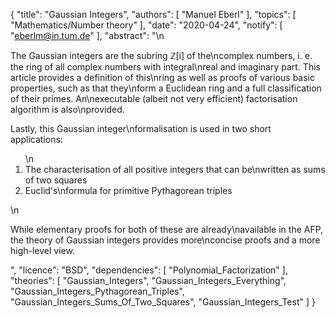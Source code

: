{
    "title": "Gaussian Integers",
    "authors": [
        "Manuel Eberl"
    ],
    "topics": [
        "Mathematics/Number theory"
    ],
    "date": "2020-04-24",
    "notify": [
        "eberlm@in.tum.de"
    ],
    "abstract": "\n<p>The Gaussian integers are the subring &#8484;[i] of the\ncomplex numbers, i. e. the ring of all complex numbers with integral\nreal and imaginary part. This article provides a definition of this\nring as well as proofs of various basic properties, such as that they\nform a Euclidean ring and a full classification of their primes. An\nexecutable (albeit not very efficient) factorisation algorithm is also\nprovided.</p> <p>Lastly, this Gaussian integer\nformalisation is used in two short applications:</p> <ol>\n<li> The characterisation of all positive integers that can be\nwritten as sums of two squares</li> <li> Euclid's\nformula for primitive Pythagorean triples</li> </ol>\n<p>While elementary proofs for both of these are already\navailable in the AFP, the theory of Gaussian integers provides more\nconcise proofs and a more high-level view.</p>",
    "licence": "BSD",
    "dependencies": [
        "Polynomial_Factorization"
    ],
    "theories": [
        "Gaussian_Integers",
        "Gaussian_Integers_Everything",
        "Gaussian_Integers_Pythagorean_Triples",
        "Gaussian_Integers_Sums_Of_Two_Squares",
        "Gaussian_Integers_Test"
    ]
}
